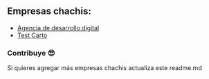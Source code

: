 ## Empresas chachis:

- [Agencia de desarrollo digital](https://www.dogstudio.co/studio)
- [Test Carto](https://carto.com/careers/)

### Contribuye 😎

Si quieres agregar más empresas chachis actualiza este readme.md
